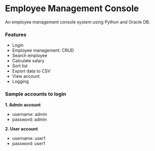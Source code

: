 # Employee Management Console
An employee management console system using Python and Oracle DB.

### Features
- Login
- Employee management: CRUD
- Search employee
- Calculate salary
- Sort list
- Export data to CSV
- View account
- Logging

### Sample accounts to login
**1. Admin account**
- username: admin
- password: admin
  
**2. User account**
- username: user1
- password: user1

